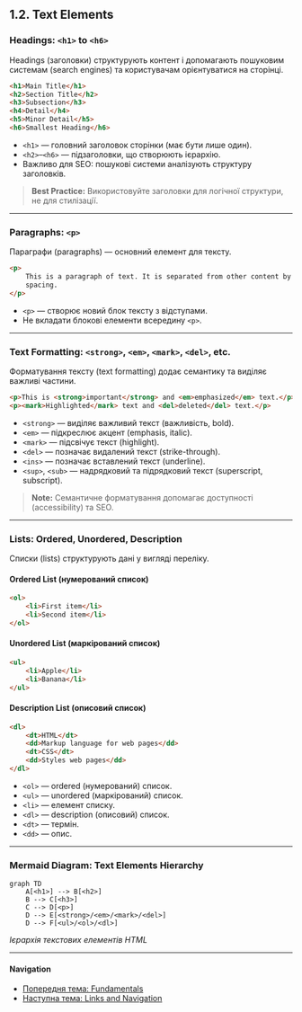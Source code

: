 ## 1.2. Text Elements

### Headings: `<h1>` to `<h6>`

Headings (заголовки) структурують контент і допомагають пошуковим системам (search engines) та користувачам орієнтуватися на сторінці.

```html
<h1>Main Title</h1>
<h2>Section Title</h2>
<h3>Subsection</h3>
<h4>Detail</h4>
<h5>Minor Detail</h5>
<h6>Smallest Heading</h6>
```

-   `<h1>` — головний заголовок сторінки (має бути лише один).
-   `<h2>`–`<h6>` — підзаголовки, що створюють ієрархію.
-   Важливо для SEO: пошукові системи аналізують структуру заголовків.

> **Best Practice:** Використовуйте заголовки для логічної структури, не для стилізації.

---

### Paragraphs: `<p>`

Параграфи (paragraphs) — основний елемент для тексту.

```html
<p>
    This is a paragraph of text. It is separated from other content by default
    spacing.
</p>
```

-   `<p>` — створює новий блок тексту з відступами.
-   Не вкладати блокові елементи всередину `<p>`.

---

### Text Formatting: `<strong>`, `<em>`, `<mark>`, `<del>`, etc.

Форматування тексту (text formatting) додає семантику та виділяє важливі частини.

```html
<p>This is <strong>important</strong> and <em>emphasized</em> text.</p>
<p><mark>Highlighted</mark> text and <del>deleted</del> text.</p>
```

-   `<strong>` — виділяє важливий текст (важливість, bold).
-   `<em>` — підкреслює акцент (emphasis, italic).
-   `<mark>` — підсвічує текст (highlight).
-   `<del>` — позначає видалений текст (strike-through).
-   `<ins>` — позначає вставлений текст (underline).
-   `<sup>`, `<sub>` — надрядковий та підрядковий текст (superscript, subscript).

> **Note:** Семантичне форматування допомагає доступності (accessibility) та SEO.

---

### Lists: Ordered, Unordered, Description

Списки (lists) структурують дані у вигляді переліку.

#### Ordered List (нумерований список)

```html
<ol>
    <li>First item</li>
    <li>Second item</li>
</ol>
```

#### Unordered List (маркірований список)

```html
<ul>
    <li>Apple</li>
    <li>Banana</li>
</ul>
```

#### Description List (описовий список)

```html
<dl>
    <dt>HTML</dt>
    <dd>Markup language for web pages</dd>
    <dt>CSS</dt>
    <dd>Styles web pages</dd>
</dl>
```

-   `<ol>` — ordered (нумерований) список.
-   `<ul>` — unordered (маркірований) список.
-   `<li>` — елемент списку.
-   `<dl>` — description (описовий) список.
-   `<dt>` — термін.
-   `<dd>` — опис.

---

### Mermaid Diagram: Text Elements Hierarchy

```mermaid
graph TD
    A[<h1>] --> B[<h2>]
    B --> C[<h3>]
    C --> D[<p>]
    D --> E[<strong>/<em>/<mark>/<del>]
    D --> F[<ul>/<ol>/<dl>]
```

_Ієрархія текстових елементів HTML_

---

#### Navigation

-   [Попередня тема: Fundamentals](1.1-fundamentals.md)
-   [Наступна тема: Links and Navigation](#)
